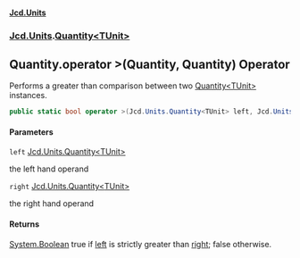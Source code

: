 #### [Jcd.Units](index.md 'index')

### [Jcd.Units](Jcd.Units.md 'Jcd.Units').[Quantity&lt;TUnit&gt;](Quantity_TUnit_.md 'Jcd.Units.Quantity<TUnit>')

## Quantity<TUnit>.operator >(Quantity<TUnit>, Quantity<TUnit>) Operator

Performs a greater than comparison between two [Quantity&lt;TUnit&gt;](Quantity_TUnit_.md 'Jcd.Units.Quantity<TUnit>') instances.

```csharp
public static bool operator >(Jcd.Units.Quantity<TUnit> left, Jcd.Units.Quantity<TUnit> right);
```

#### Parameters

<a name='Jcd.Units.Quantity_TUnit_.op_GreaterThan(Jcd.Units.Quantity_TUnit_,Jcd.Units.Quantity_TUnit_).left'></a>

`left` [Jcd.Units.Quantity&lt;](Quantity_TUnit_.md 'Jcd.Units.Quantity<TUnit>')[TUnit](Quantity_TUnit_.md#Jcd.Units.Quantity_TUnit_.TUnit 'Jcd.Units.Quantity<TUnit>.TUnit')[&gt;](Quantity_TUnit_.md 'Jcd.Units.Quantity<TUnit>')

the left hand operand

<a name='Jcd.Units.Quantity_TUnit_.op_GreaterThan(Jcd.Units.Quantity_TUnit_,Jcd.Units.Quantity_TUnit_).right'></a>

`right` [Jcd.Units.Quantity&lt;](Quantity_TUnit_.md 'Jcd.Units.Quantity<TUnit>')[TUnit](Quantity_TUnit_.md#Jcd.Units.Quantity_TUnit_.TUnit 'Jcd.Units.Quantity<TUnit>.TUnit')[&gt;](Quantity_TUnit_.md 'Jcd.Units.Quantity<TUnit>')

the right hand operand

#### Returns

[System.Boolean](https://docs.microsoft.com/en-us/dotnet/api/System.Boolean 'System.Boolean')
true if [left](Quantity_TUnit_.op_GreaterThan.+UCNOM8JduTESDD8/Fw8Ag.md#Jcd.Units.Quantity_TUnit_.op_GreaterThan(Jcd.Units.Quantity_TUnit_,Jcd.Units.Quantity_TUnit_).left 'Jcd.Units.Quantity<TUnit>.op_GreaterThan(Jcd.Units.Quantity<TUnit>, Jcd.Units.Quantity<TUnit>).left') is strictly greater than [right](Quantity_TUnit_.op_GreaterThan.+UCNOM8JduTESDD8/Fw8Ag.md#Jcd.Units.Quantity_TUnit_.op_GreaterThan(Jcd.Units.Quantity_TUnit_,Jcd.Units.Quantity_TUnit_).right 'Jcd.Units.Quantity<TUnit>.op_GreaterThan(Jcd.Units.Quantity<TUnit>, Jcd.Units.Quantity<TUnit>).right'); false otherwise.